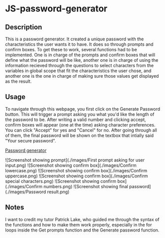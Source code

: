 # JS-password-generator

## Description
This is a password generator. It created a unique password with the characteristics the user wants it to have. It does so through prompts and confirm boxes. To get these to work, several functions had to be implemented. One is in charge of the prompts and confirm boxes that will define
what the password will be like, another one is in charge of using the information recieved through the questions to select characters from the variables in global scope that fit the characteristics the user chose, and another one is the one in charge of making sure those values get displayed as the result. 


## Usage

To navigate through this webpage, you first click on the Generate Password button. This will trigger a prompt asking you what you'd like the length of the password to be. After writing a valid number and clicking accept, confirm boxes will appear (one at the time) asking character preferences. You can click "Accept" for yes and "Cancel" for no. After going through all of them, the final password will be shown on the textbox that intially said "Your secure password".

[Password generator](https://isanator2000.github.io/JS-password-generator/)

![Screenshot showing prompt](./images/First prompt asking for user input.png)
![Screenshot showing confirm box](./images/Confirm lowercase.png)
![Screenshot showing confirm box](./images/Confirm uppercase.png)
![Screenshot showing confirm box](./images/Confirm special characters.png)
![Screenshot showing confirm box](./images/Confirm numbers.png)
![Screenshot showing final password](./images/Password result.png)


## Notes
I want to credit my tutor Patrick Lake, who guided me through the syntax of the functions and how to make them work properly, especially in the for loops inside the Get prompts function and the Generate password function. 
